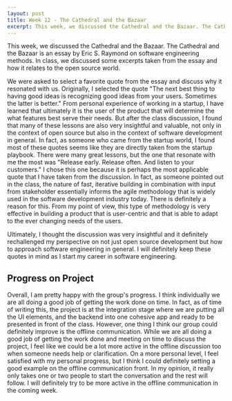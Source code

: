 ```yaml
---
layout: post
title: Week 12 - The Cathedral and the Bazaar
excerpt: This week, we discussed the Cathedral and the Bazaar. The Cathedral and the Bazaar is an essay by Eric S. Raymond on software engineering methods. In class, we discussed some excerpts taken from the essay and how it relates to the open source world.
---
```


This week, we discussed the Cathedral and the Bazaar. The Cathedral and the Bazaar is an essay by Eric S. Raymond on software engineering methods. In class, we discussed some excerpts taken from the essay and how it relates to the open source world.

We were asked to select a favorite quote from the essay and discuss why it resonated with us. Originally, I selected the quote "The next best thing to having good ideas is recognizing good ideas from your users. Sometimes the latter is better." From personal experience of working in a startup, I have learned that ultimately it is the user of the product that will determine the what features best serve their needs. But after the class discussion, I found that many of these lessons are also very insightful and valuable, not only in the context of open source but also in the context of software development in general. In fact, as someone who came from the startup world, I found most of these quotes seems like they are directly taken from the startup playbook. There were many great lessons, but the one that resonate with me the most was "Release early. Release often. And listen to your customers." I chose this one because it is perhaps the most applicable quote that I have taken from the discussion. In fact, as someone pointed out in the class, the nature of fast, iterative building in combination with input from stakeholder essentially informs the agile methodology that is widely used in the software development industry today. There is definitely a reason for this. From my point of view, this type of methodology is very effective in building a product that is user-centric and that is able to adapt to the ever changing needs of the users. 

Ultimately, I thought the discussion was very insightful and it definitely rechallenged my perspective on not just open source development but how to approach software engineering in general. I will definitely keep these quotes in mind as I start my career in software engineering. 

## Progress on Project
Overall, I am pretty happy with the group's progress. I think individually we are all doing a good job of getting the work done on time. In fact, as of time of writing this, the project is at the integration stage where we are putting all the UI elements, and the backend into one cohesive app and ready to be presented in front of the class. However, one thing I think our group could definitely improve is the offline communication. While we are all doing a good job of getting the work done and meeting on time to discuss the project, I feel like we could be a lot more active in the offline discussion too when someone needs help or clarification. On a more personal level, I feel satisfied with my personal progress, but I think I could definitely setting a good example on the offline communication front. In my opinion, it really only takes one or two people to start the conversation and the rest will follow. I will definitely try to be more active in the offline communication in the coming week.








